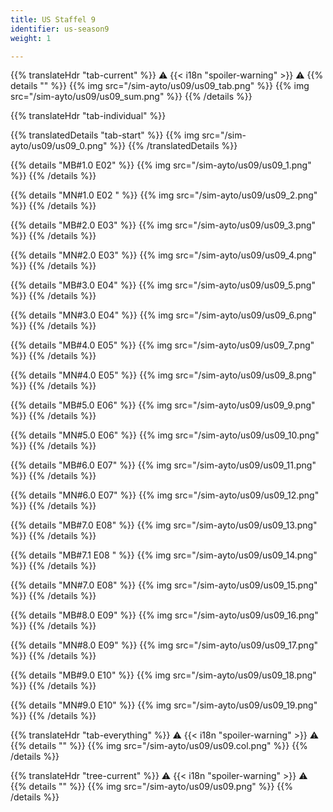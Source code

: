 ```yaml
---
title: US Staffel 9
identifier: us-season9
weight: 1

---
```


{{% translateHdr "tab-current" %}}
:warning: {{< i18n "spoiler-warning" >}} :warning:
{{% details "" %}}
{{% img src="/sim-ayto/us09/us09_tab.png" %}}
{{% img src="/sim-ayto/us09/us09_sum.png" %}}
{{% /details %}}

{{% translateHdr "tab-individual" %}}

{{% translatedDetails "tab-start" %}}
{{% img src="/sim-ayto/us09/us09_0.png" %}}
{{% /translatedDetails %}}

{{% details "MB#1.0 E02" %}}
{{% img src="/sim-ayto/us09/us09_1.png" %}}
{{% /details %}}

{{% details "MN#1.0 E02 " %}}
{{% img src="/sim-ayto/us09/us09_2.png" %}}
{{% /details %}}

{{% details "MB#2.0 E03" %}}
{{% img src="/sim-ayto/us09/us09_3.png" %}}
{{% /details %}}

{{% details "MN#2.0 E03" %}}
{{% img src="/sim-ayto/us09/us09_4.png" %}}
{{% /details %}}

{{% details "MB#3.0 E04" %}}
{{% img src="/sim-ayto/us09/us09_5.png" %}}
{{% /details %}}

{{% details "MN#3.0 E04" %}}
{{% img src="/sim-ayto/us09/us09_6.png" %}}
{{% /details %}}

{{% details "MB#4.0 E05" %}}
{{% img src="/sim-ayto/us09/us09_7.png" %}}
{{% /details %}}

{{% details "MN#4.0 E05" %}}
{{% img src="/sim-ayto/us09/us09_8.png" %}}
{{% /details %}}

{{% details "MB#5.0 E06" %}}
{{% img src="/sim-ayto/us09/us09_9.png" %}}
{{% /details %}}

{{% details "MN#5.0 E06" %}}
{{% img src="/sim-ayto/us09/us09_10.png" %}}
{{% /details %}}

{{% details "MB#6.0 E07" %}}
{{% img src="/sim-ayto/us09/us09_11.png" %}}
{{% /details %}}

{{% details "MN#6.0 E07" %}}
{{% img src="/sim-ayto/us09/us09_12.png" %}}
{{% /details %}}

{{% details "MB#7.0 E08" %}}
{{% img src="/sim-ayto/us09/us09_13.png" %}}
{{% /details %}}

{{% details "MB#7.1 E08 " %}}
{{% img src="/sim-ayto/us09/us09_14.png" %}}
{{% /details %}}

{{% details "MN#7.0 E08" %}}
{{% img src="/sim-ayto/us09/us09_15.png" %}}
{{% /details %}}

{{% details "MB#8.0 E09" %}}
{{% img src="/sim-ayto/us09/us09_16.png" %}}
{{% /details %}}

{{% details "MN#8.0 E09" %}}
{{% img src="/sim-ayto/us09/us09_17.png" %}}
{{% /details %}}

{{% details "MB#9.0 E10" %}}
{{% img src="/sim-ayto/us09/us09_18.png" %}}
{{% /details %}}

{{% details "MN#9.0 E10" %}}
{{% img src="/sim-ayto/us09/us09_19.png" %}}
{{% /details %}}

{{% translateHdr "tab-everything" %}}
:warning: {{< i18n "spoiler-warning" >}} :warning:
{{% details "" %}}
{{% img src="/sim-ayto/us09/us09.col.png" %}}
{{% /details %}}

{{% translateHdr "tree-current" %}}
:warning: {{< i18n "spoiler-warning" >}} :warning:
{{% details "" %}}
{{% img src="/sim-ayto/us09/us09.png" %}}
{{% /details %}}

